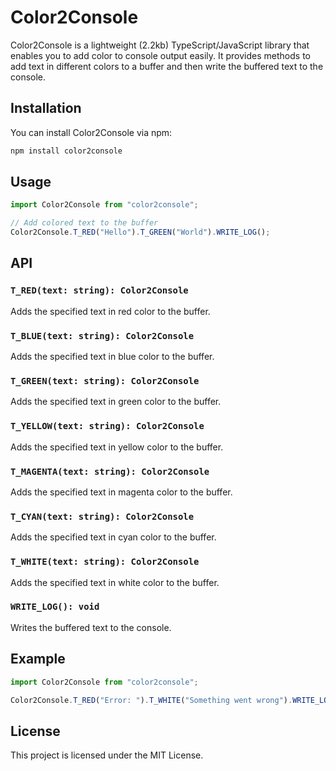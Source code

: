 # Color2Console

Color2Console is a lightweight (2.2kb) TypeScript/JavaScript library that enables you to add color to console output easily. It provides methods to add text in different colors to a buffer and then write the buffered text to the console.

## Installation

You can install Color2Console via npm:

```bash
npm install color2console
```

## Usage

```typescript
import Color2Console from "color2console";

// Add colored text to the buffer
Color2Console.T_RED("Hello").T_GREEN("World").WRITE_LOG();
```

## API

### `T_RED(text: string): Color2Console`

Adds the specified text in red color to the buffer.

### `T_BLUE(text: string): Color2Console`

Adds the specified text in blue color to the buffer.

### `T_GREEN(text: string): Color2Console`

Adds the specified text in green color to the buffer.

### `T_YELLOW(text: string): Color2Console`

Adds the specified text in yellow color to the buffer.

### `T_MAGENTA(text: string): Color2Console`

Adds the specified text in magenta color to the buffer.

### `T_CYAN(text: string): Color2Console`

Adds the specified text in cyan color to the buffer.

### `T_WHITE(text: string): Color2Console`

Adds the specified text in white color to the buffer.

### `WRITE_LOG(): void`

Writes the buffered text to the console.

## Example

```typescript
import Color2Console from "color2console";

Color2Console.T_RED("Error: ").T_WHITE("Something went wrong").WRITE_LOG();
```

## License

This project is licensed under the MIT License.
